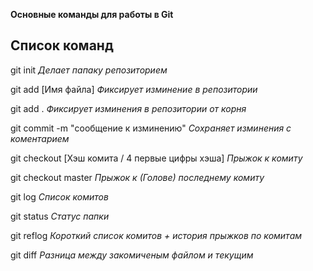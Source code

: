 **Основные команды для работы в Git**

## Список команд

git init *Делает папаку репозиторием*

git add  [Имя файла] *Фиксирует изминение в репозитории*

git add . *Фиксирует изминения в репозитории от корня*

git commit -m "сообщение к изминению" *Сохраняет изминения с коментарием*

git checkout [Хэш комита / 4 первые цифры хэша] *Прыжок к комиту*

git checkout master *Прыжок к (Голове) последнему  комиту*

git log *Список комитов*

git status *Статус папки*

git reflog *Короткий список комитов + история прыжков по комитам*

git diff *Разница между закомиченым файлом и текущим*
